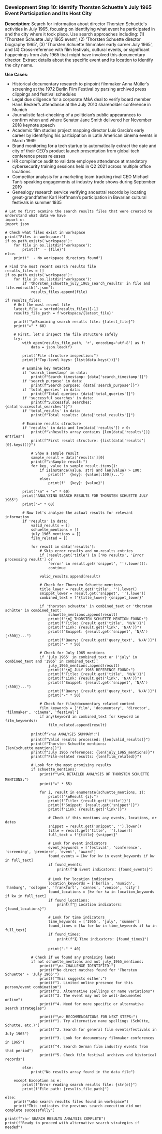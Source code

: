 ### Development Step 10: Identify Thorsten Schuette’s July 1965 Event Participation and Its Host City

**Description**: Search for information about director Thorsten Schuette's activities in July 1965, focusing on identifying what event he participated in and the city where it took place. Use search approaches including: (1) 'Thorsten Schuette July 1965 event', (2) 'Thorsten Schuette director biography 1965', (3) 'Thorsten Schuette filmmaker early career July 1965', and (4) Cross-reference with film festivals, cultural events, or significant happenings from July 1965 that might have involved this documentary director. Extract details about the specific event and its location to identify the city name.

**Use Cases**:
- Historical documentary research to pinpoint filmmaker Anna Müller’s screening at the 1972 Berlin Film Festival by parsing archived press clippings and festival schedules
- Legal due diligence for a corporate M&A deal to verify board member Hans Becker’s attendance at the July 2010 shareholder conference in Munich
- Journalistic fact-checking of a politician’s public appearances to confirm when and where Senator Jane Smith delivered her November 2018 keynote speech
- Academic film studies project mapping director Luis García’s early career by identifying his participation in Latin American cinema events in March 1969
- Brand monitoring for a tech startup to automatically extract the date and city of their CEO’s product launch presentation from global tech conference press releases
- HR compliance audit to validate employee attendance at mandatory cybersecurity training sessions held in Q2 2021 across multiple office locations
- Competitor analysis for a marketing team tracking rival CEO Michael Tan’s speaking engagements at industry trade shows during September 2019
- Genealogy research service verifying ancestral records by locating great-grandfather Karl Hoffmann’s participation in Bavarian cultural festivals in summer 1935

```
# Let me first examine the search results files that were created to understand what data we have
import os
import json

# Check what files exist in workspace
print("Files in workspace:")
if os.path.exists('workspace'):
    for file in os.listdir('workspace'):
        print(f"  - {file}")
else:
    print("  - No workspace directory found")

# Find the most recent search results file
results_files = []
if os.path.exists('workspace'):
    for file in os.listdir('workspace'):
        if 'thorsten_schuette_july_1965_search_results' in file and file.endswith('.json'):
            results_files.append(file)

if results_files:
    # Get the most recent file
    latest_file = sorted(results_files)[-1]
    results_file_path = f'workspace/{latest_file}'
    
    print(f"\nExamining search results file: {latest_file}")
    print("=" * 60)
    
    # First, let's inspect the file structure safely
    try:
        with open(results_file_path, 'r', encoding='utf-8') as f:
            data = json.load(f)
        
        print("File structure inspection:")
        print(f"Top-level keys: {list(data.keys())}")
        
        # Examine key metadata
        if 'search_timestamp' in data:
            print(f"Search timestamp: {data['search_timestamp']}")
        if 'search_purpose' in data:
            print(f"Search purpose: {data['search_purpose']}")
        if 'total_queries' in data:
            print(f"Total queries: {data['total_queries']}")
        if 'successful_searches' in data:
            print(f"Successful searches: {data['successful_searches']}")
        if 'total_results' in data:
            print(f"Total results: {data['total_results']}")
        
        # Examine results structure
        if 'results' in data and len(data['results']) > 0:
            print(f"\nResults array contains {len(data['results'])} entries")
            print(f"First result structure: {list(data['results'][0].keys())}")
            
            # Show a sample result
            sample_result = data['results'][0]
            print(f"\nSample result:")
            for key, value in sample_result.items():
                if isinstance(value, str) and len(value) > 100:
                    print(f"  {key}: {value[:100]}...")
                else:
                    print(f"  {key}: {value}")
        
        print("\n" + "=" * 60)
        print("ANALYZING SEARCH RESULTS FOR THORSTEN SCHUETTE JULY 1965")
        print("=" * 60)
        
        # Now let's analyze the actual results for relevant information
        if 'results' in data:
            valid_results = []
            schuette_mentions = []
            july_1965_mentions = []
            film_related = []
            
            for result in data['results']:
                # Skip error results and no-results entries
                if (result.get('title') in ['No results', 'Error processing result'] or 
                    'error' in result.get('snippet', '').lower()):
                    continue
                
                valid_results.append(result)
                
                # Check for Thorsten Schuette mentions
                title_lower = result.get('title', '').lower()
                snippet_lower = result.get('snippet', '').lower()
                combined_text = f"{title_lower} {snippet_lower}"
                
                if 'thorsten schuette' in combined_text or 'thorsten schütte' in combined_text:
                    schuette_mentions.append(result)
                    print(f"\n🎯 THORSTEN SCHUETTE MENTION FOUND:")
                    print(f"Title: {result.get('title', 'N/A')}")
                    print(f"Link: {result.get('link', 'N/A')}")
                    print(f"Snippet: {result.get('snippet', 'N/A')[:300]}...")
                    print(f"Query: {result.get('query_text', 'N/A')}")
                    print("-" * 50)
                
                # Check for July 1965 mentions
                if 'july 1965' in combined_text or ('july' in combined_text and '1965' in combined_text):
                    july_1965_mentions.append(result)
                    print(f"\n📅 JULY 1965 REFERENCE FOUND:")
                    print(f"Title: {result.get('title', 'N/A')}")
                    print(f"Link: {result.get('link', 'N/A')}")
                    print(f"Snippet: {result.get('snippet', 'N/A')[:300]}...")
                    print(f"Query: {result.get('query_text', 'N/A')}")
                    print("-" * 50)
                
                # Check for film/documentary related content
                film_keywords = ['film', 'documentary', 'director', 'filmmaker', 'cinema', 'festival']
                if any(keyword in combined_text for keyword in film_keywords):
                    film_related.append(result)
            
            print(f"\n📊 ANALYSIS SUMMARY:")
            print(f"Valid results processed: {len(valid_results)}")
            print(f"Thorsten Schuette mentions: {len(schuette_mentions)}")
            print(f"July 1965 references: {len(july_1965_mentions)}")
            print(f"Film-related results: {len(film_related)}")
            
            # Look for the most promising results
            if schuette_mentions:
                print(f"\n🔍 DETAILED ANALYSIS OF THORSTEN SCHUETTE MENTIONS:")
                print("=" * 55)
                
                for i, result in enumerate(schuette_mentions, 1):
                    print(f"\nResult {i}:")
                    print(f"Title: {result.get('title')}")
                    print(f"Snippet: {result.get('snippet')}")
                    print(f"Link: {result.get('link')}")
                    
                    # Check if this mentions any events, locations, or dates
                    snippet = result.get('snippet', '').lower()
                    title = result.get('title', '').lower()
                    full_text = f"{title} {snippet}"
                    
                    # Look for event indicators
                    event_keywords = ['festival', 'conference', 'screening', 'premiere', 'event', 'award']
                    found_events = [kw for kw in event_keywords if kw in full_text]
                    if found_events:
                        print(f"🎬 Event indicators: {found_events}")
                    
                    # Look for location indicators
                    location_keywords = ['berlin', 'munich', 'hamburg', 'cologne', 'frankfurt', 'cannes', 'venice', 'city']
                    found_locations = [kw for kw in location_keywords if kw in full_text]
                    if found_locations:
                        print(f"📍 Location indicators: {found_locations}")
                    
                    # Look for time indicators
                    time_keywords = ['1965', 'july', 'summer']
                    found_times = [kw for kw in time_keywords if kw in full_text]
                    if found_times:
                        print(f"🗓️ Time indicators: {found_times}")
                    
                    print("-" * 40)
            
            # Check if we found any promising leads
            if not schuette_mentions and not july_1965_mentions:
                print(f"\n⚠️ CHALLENGE IDENTIFIED:")
                print(f"No direct matches found for 'Thorsten Schuette' + 'July 1965'")
                print(f"This suggests either:")
                print(f"1. Limited online presence for this person/event combination")
                print(f"2. Alternative spellings or name variations")
                print(f"3. The event may not be well-documented online")
                print(f"4. Need for more specific or alternative search strategies")
                
                print(f"\n💡 RECOMMENDATIONS FOR NEXT STEPS:")
                print(f"1. Try alternative name spellings (Schütte, Schutte, etc.)")
                print(f"2. Search for general film events/festivals in July 1965")
                print(f"3. Look for documentary filmmaker conferences in 1965")
                print(f"4. Search German film industry events from that period")
                print(f"5. Check film festival archives and historical records")
            
        else:
            print("No results array found in the data file")
            
    except Exception as e:
        print(f"Error reading search results file: {str(e)}")
        print(f"File path: {results_file_path}")
        
else:
    print("\nNo search results files found in workspace")
    print("This indicates the previous search execution did not complete successfully")

print(f"\n✅ SEARCH RESULTS ANALYSIS COMPLETE")
print(f"Ready to proceed with alternative search strategies if needed")
```